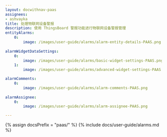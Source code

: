 ```yaml
---
layout: docwithnav-paas
assignees:
- ashvayka
title: 处理物联网设备警报
description: 使用 ThingsBoard 警报功能进行物联网设备警报管理
entityAlarms:
    0:
        image: /images/user-guide/alarms/alarm-entity-details-PAAS.png
        
alarmWidgetDataSettings:
    0:
        image: /images/user-guide/alarms/basic-widget-settings-PAAS.png
    1:
        image: /images/user-guide/alarms/advanced-widget-settings-PAAS.png        

alarmComments:
    0:
        image: /images/user-guide/alarms/alarm-comments-PAAS.png
    
alarmAssignee:
    0:
        image: /images/user-guide/alarms/alarm-assignee-PAAS.png

---
```


{% assign docsPrefix = "paas/" %}
{% include docs/user-guide/alarms.md %}